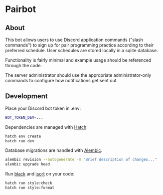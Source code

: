 # Pairbot

## About

This bot allows users to use Discord application commands ("slash commands") to sign up for pair programming practice according to their preferred schedule. User schedules are stored locally in a sqlite database.

Functionality is fairly minimal and example usage should be referenced through the code.

The server administrator should use the appropriate administrator-only commands to configure how notifications get sent out.

## Development

Place your Discord bot token in .env:

``` sh
BOT_TOKEN_DEV=...
```

Dependencies are managed with [Hatch](https://hatch.pypa.io/latest/):

``` sh
hatch env create
hatch run dev
```

Database migrations are handled with [Alembic](https://alembic.sqlalchemy.org).

``` sh
alembic revision --autogenerate -m "Brief description of changes..."
alembic upgrade head
```

Run [black](https://pypi.org/project/black/) and [isort](https://pycqa.github.io/isort/index.html) on your code:

``` sh
hatch run style:check
hatch run style:format
```

